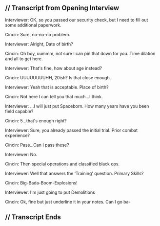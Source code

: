 ## // Transcript from Opening Interview

Interviewer: OK, so you passed our security check, but I need to fill out some additional paperwork.  

Cincin: Sure, no-no-no problem.  

Interviewer: Alright, Date of birth?  

Cincin: Oh boy, uummm, not sure I can pin that down for you.  Time dilation and all to get here.  

Interviewer: That's fine, how about age instead?  

Cincin: UUUUUUUUHH, 20ish? Is that close enough.  

Interviewer: Yeah that is acceptable. Place of birth?  

Cincin: Not here I can tell you that much...I think.  

Interviewer: …I will just put Spaceborn. How many years have you been field capable?  

Cincin: 5…that's enough right?  

Interviewer: Sure, you already passed the initial trial. Prior combat experience?  

Cincin: Pass…Can I pass these?  

Interviewer: No.  

Cincin: Then special operations and classified black ops.  

Interviewer: Well that answers the ‘Training' question. Primary Skills?  

Cincin: Big-Bada-Boom-Explosions!  

Interviewer: I'm just going to put Demolitions  

Cincin: Ok, fine but just underline it in your notes.  Can I go ba-  

## // Transcript Ends
